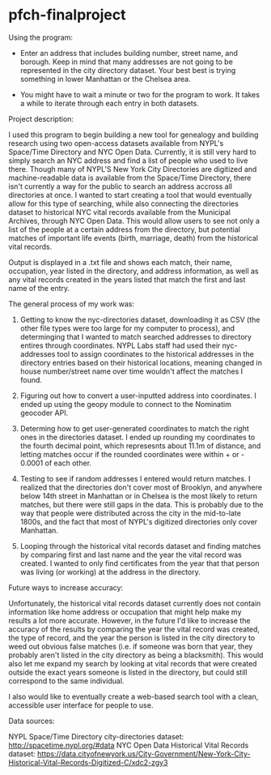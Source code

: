 # pfch-finalproject

Using the program:

- Enter an address that includes building number, street name, and borough. Keep in mind that many addresses are not going to be represented in the city directory dataset. Your best best is trying something in lower Manhattan or the Chelsea area.

- You might have to wait a minute or two for the program to work. It takes a while to iterate through each entry in both datasets. 


Project description:

I used this program to begin building a new tool for genealogy and building research using two open-access datasets available from NYPL's Space/Time Directory and NYC Open Data. Currently, it is still very hard to simply search an NYC address and find a list of people who used to live there. Though many of NYPL'S New York City Directories are digitized and machine-readable data is available from the Space/Time Directory, there isn't currently a way for the public to search an address accross all directories at once. I wanted to start creating a tool that would eventually allow for this type of searching, while also connecting the directories dataset to historical NYC vital records available from the Municipal Archives, through NYC Open Data. This would allow users to see not only a list of the people at a certain address from the directory, but potential matches of important life events (birth, marriage, death) from the historical vital records.

Output is displayed in a .txt file and shows each match, their name, occupation, year listed in the directory, and address information, as well as any vital records created in the years listed that match the first and last name of the entry.


The general process of my work was:

1. Getting to know the nyc-directories dataset, downloading it as CSV (the other file types were too large for my computer to process), and determinging that I wanted to match searched addresses to directory entires through coordinates. NYPL Labs staff had used their nyc-addresses tool to assign coordinates to the historical addresses in the directory entries based on their historical locations, meaning changed in house number/street name over time wouldn't affect the matches I found.

2. Figuring out how to convert a user-inputted address into coordinates. I ended up using the geopy module to connect to the Nominatim geocoder API.

3. Determing how to get user-generated coordinates to match the right ones in the directories dataset. I ended up rounding my coordinates to the fourth decimal point, which represesnts about 11.1m of distance, and letting matches occur if the rounded coordinates were within + or - 0.0001 of each other.

4. Testing to see if random addresses I entered would return matches. I realized that the directories don't cover most of Brooklyn, and anywhere below 14th street in Manhattan or in Chelsea is the most likely to return matches, but there were still gaps in the data. This is probably due to the way that people were distributed across the city in the mid-to-late 1800s, and the fact that most of NYPL's digitized directories only cover Manhattan.

5. Looping through the historical vital records dataset and finding matches by comparing first and last name and the year the vital record was created. I wanted to only find certificates from the year that that person was living (or working) at the address in the directory.

Future ways to increase accuracy:

Unfortunately, the historical vital records dataset currently does not contain information like home address or occupation that might help make my results a lot more accurate. However, in the future I'd like to increase the accuracy of the results by comparing the year the vital record was created, the type of record, and the year the person is listed in the city directory to weed out obvious false matches (i.e. if someone was born that year, they probably aren't listed in the city directory as being a blacksmith). This would also let me expand my search by looking at vital records that were created outside the exact years someone is listed in the directory, but could still correspond to the same individual.

I also would like to eventually create a web-based search tool with a clean, accessible user interface for people to use.

Data sources: 

NYPL Space/Time Directory city-directories dataset: http://spacetime.nypl.org/#data
NYC Open Data Historical Vital Records dataset: https://data.cityofnewyork.us/City-Government/New-York-City-Historical-Vital-Records-Digitized-C/xdc2-zgy3 

